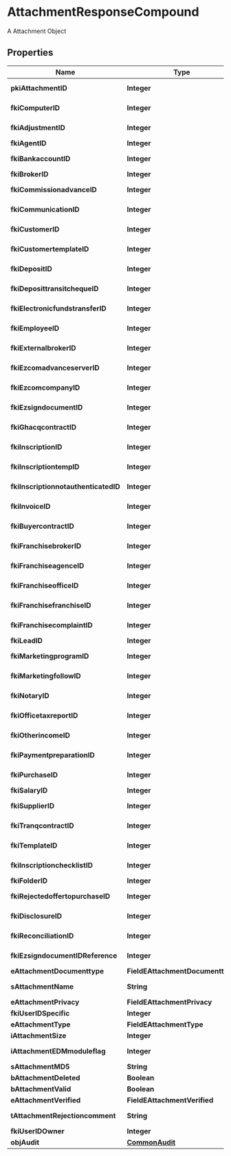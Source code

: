 

# AttachmentResponseCompound

A Attachment Object

## Properties

| Name | Type | Description | Notes |
|------------ | ------------- | ------------- | -------------|
|**pkiAttachmentID** | **Integer** | The unique ID of the Attachment. |  |
|**fkiComputerID** | **Integer** | The unique ID of the Computer |  [optional] |
|**fkiAdjustmentID** | **Integer** | The unique ID of the Adjustment |  [optional] |
|**fkiAgentID** | **Integer** | The unique ID of the Agent. |  [optional] |
|**fkiBankaccountID** | **Integer** | The unique ID of the Bankaccount |  [optional] |
|**fkiBrokerID** | **Integer** | The unique ID of the Broker. |  [optional] |
|**fkiCommissionadvanceID** | **Integer** | The unique ID of the Commissionadvance |  [optional] |
|**fkiCommunicationID** | **Integer** | The unique ID of the Communication. |  [optional] |
|**fkiCustomerID** | **Integer** | The unique ID of the Customer. |  [optional] |
|**fkiCustomertemplateID** | **Integer** | The unique ID of the Customertemplate |  [optional] |
|**fkiDepositID** | **Integer** | The unique ID of the Deposit |  [optional] |
|**fkiDeposittransitchequeID** | **Integer** | The unique ID of the Deposittransitcheque |  [optional] |
|**fkiElectronicfundstransferID** | **Integer** | The unique ID of the Electronicfundstransfer |  [optional] |
|**fkiEmployeeID** | **Integer** | The unique ID of the Employee. |  [optional] |
|**fkiExternalbrokerID** | **Integer** | The unique ID of the Externalbroker. |  [optional] |
|**fkiEzcomadvanceserverID** | **Integer** | The unique ID of the Ezcomadvanceserver |  [optional] |
|**fkiEzcomcompanyID** | **Integer** | The unique ID of the Ezcomcompany |  [optional] |
|**fkiEzsigndocumentID** | **Integer** | The unique ID of the Ezsigndocument |  [optional] |
|**fkiGhacqcontractID** | **Integer** | The unique ID of the Ghacqcontract |  [optional] |
|**fkiInscriptionID** | **Integer** | The unique ID of the Inscription. |  [optional] |
|**fkiInscriptiontempID** | **Integer** | The unique ID of the Inscriptiontemp |  [optional] |
|**fkiInscriptionnotauthenticatedID** | **Integer** | The unique ID of the Inscriptionnotauthenticated. |  [optional] |
|**fkiInvoiceID** | **Integer** | The unique ID of the Invoice. |  [optional] |
|**fkiBuyercontractID** | **Integer** | The unique ID of the Buyercontract |  [optional] |
|**fkiFranchisebrokerID** | **Integer** | The unique ID of the Franchisebroker |  [optional] |
|**fkiFranchiseagenceID** | **Integer** | The unique ID of the Franchiseagence |  [optional] |
|**fkiFranchiseofficeID** | **Integer** | The unique ID of the Franchisereoffice |  [optional] |
|**fkiFranchisefranchiseID** | **Integer** | The unique ID of the Franchisefranchise |  [optional] |
|**fkiFranchisecomplaintID** | **Integer** | The unique ID of the Franchisecomplaint |  [optional] |
|**fkiLeadID** | **Integer** | The unique ID of the Lead |  [optional] |
|**fkiMarketingprogramID** | **Integer** | The unique ID of the Marketingprogram |  [optional] |
|**fkiMarketingfollowID** | **Integer** | The unique ID of the Marketingfollow |  [optional] |
|**fkiNotaryID** | **Integer** | The unique ID of the Notary. |  [optional] |
|**fkiOfficetaxreportID** | **Integer** | The unique ID of the Officetaxreport |  [optional] |
|**fkiOtherincomeID** | **Integer** | The unique ID of the Otherincome |  [optional] |
|**fkiPaymentpreparationID** | **Integer** | The unique ID of the Paymentpreparation |  [optional] |
|**fkiPurchaseID** | **Integer** | The unique ID of the Purchase |  [optional] |
|**fkiSalaryID** | **Integer** | The unique ID of the Salary |  [optional] |
|**fkiSupplierID** | **Integer** | The unique ID of the Supplier. |  [optional] |
|**fkiTranqcontractID** | **Integer** | The unique ID of the Tranqcontract |  [optional] |
|**fkiTemplateID** | **Integer** | The unique ID of the Template |  [optional] |
|**fkiInscriptionchecklistID** | **Integer** | The unique ID of the Inscriptionchecklist |  [optional] |
|**fkiFolderID** | **Integer** | The unique ID of the Folder |  [optional] |
|**fkiRejectedoffertopurchaseID** | **Integer** | The unique ID of the Rejectedoffertopurchase |  [optional] |
|**fkiDisclosureID** | **Integer** | The unique ID of the Disclosure |  [optional] |
|**fkiReconciliationID** | **Integer** | The unique ID of the Reconciliation |  [optional] |
|**fkiEzsigndocumentIDReference** | **Integer** | The unique ID of the Ezsigndocument |  [optional] |
|**eAttachmentDocumenttype** | **FieldEAttachmentDocumenttype** |  |  |
|**sAttachmentName** | **String** | The name of the Attachment |  |
|**eAttachmentPrivacy** | **FieldEAttachmentPrivacy** |  |  |
|**fkiUserIDSpecific** | **Integer** | The unique ID of the User |  [optional] |
|**eAttachmentType** | **FieldEAttachmentType** |  |  |
|**iAttachmentSize** | **Integer** | The size of the Attachment |  |
|**iAttachmentEDMmoduleflag** | **Integer** | The edmmoduleflag of the Attachment |  [optional] |
|**sAttachmentMD5** | **String** | The md5 of the Attachment |  |
|**bAttachmentDeleted** | **Boolean** | Whether if it&#39;s deleted |  |
|**bAttachmentValid** | **Boolean** | Whether if it&#39;s valid |  |
|**eAttachmentVerified** | **FieldEAttachmentVerified** |  |  |
|**tAttachmentRejectioncomment** | **String** | The rejectioncomment of the Attachment |  [optional] |
|**fkiUserIDOwner** | **Integer** | The unique ID of the User |  [optional] |
|**objAudit** | [**CommonAudit**](CommonAudit.md) |  |  [optional] |



